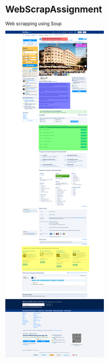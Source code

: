 # WebScrapAssignment
Web scrapping using Soup

<img src="https://github.com/erdemunal35/WebScrapAssignment/blob/main/task%201%20-%20screencapture-www-booking-com.png" alt="Scraped Sections are colored"></img>
